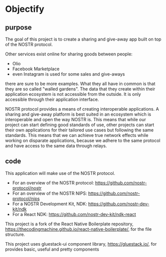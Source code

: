 # Objectify

## purpose 
The goal of this project is to create a sharing and give-away app built on top of the NOSTR protocol.

Other services exist online for sharing goods between people:
- Olio    
- Facebook Marketplace
- even Instagram is used for some sales and give-aways

there are sure to be more examples. What they all have in common is that they are so called "walled gardens". The data that they create within their application ecosystem is not accessible from the outside. It is only accessible through their application interface.

NOSTR protocol provides a means of creating interoperable applications. A sharing and give-away platform is best suited in an ecosystem which is interoperable and open the way NOSTR is. This means that while our project can start defining good standards of use, other projects can start their own applications for their tailored use cases but following the same standards. This means that we can achieve true network effects while working on disparate applications, because we adhere to the same protocol and have access to the same data through relays.


## code
This application will make use of the NOSTR protocol.
- For an overview of the NOSTR protocol: https://github.com/nostr-protocol/nostr
- For an overview of the NOSTR NIPS: https://github.com/nostr-protocol/nips
- For a NOSTR Development Kit, NDK: https://github.com/nostr-dev-kit/ndk
- For a React NDK: https://github.com/nostr-dev-kit/ndk-react 

This project is a fork of the React Native Boilerplate repository, https://thecodingmachine.github.io/react-native-boilerplate/, for the file structure.

This project uses gluestack-ui component library, https://gluestack.io/, for provides basic, useful and pretty components